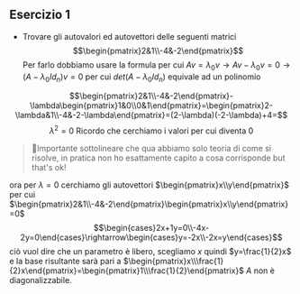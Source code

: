 ## Esercizio 1
- Trovare gli autovalori ed autovettori delle seguenti matrici
$$\begin{pmatrix}2&1\\-4&-2\end{pmatrix}$$
Per farlo dobbiamo usare la formula per cui $Av=\lambda_0v\rightarrow Av-\lambda_0v=0\rightarrow (A-\lambda_0Id_n)v=0$  per cui $det(A-\lambda_0Id_n)$ equivale ad un polinomio

$$\begin{pmatrix}2&1\\-4&-2\end{pmatrix}-\lambda\begin{pmatrix}1&0\\0&1\end{pmatrix}=\begin{pmatrix}2-\lambda&1\\-4&-2-\lambda\end{pmatrix}=(2-\lambda)(-2-\lambda)+4=$$
$$\lambda^2=0 \text{ Ricordo che cerchiamo i valori per cui diventa 0}$$ 
>📝Importante sottolineare che qua abbiamo solo teoria di come si risolve, in pratica non ho esattamente capito a cosa corrisponde but that's ok!

ora per $\lambda=0$ cerchiamo gli autovettori $\begin{pmatrix}x\\y\end{pmatrix}$ per cui $\begin{pmatrix}2&1\\-4&-2\end{pmatrix}\begin{pmatrix}x\\y\end{pmatrix}=0$
$$\begin{cases}2x+1y=0\\-4x-2y=0\end{cases}\rightarrow\begin{cases}y=-2x\\-2x=y\end{cases}$$ ciò vuol dire che un parametro è libero, scegliamo $x$ quindi $y=\frac{1}{2}x$ 
e la base risultante sarà pari a $\begin{pmatrix}x\\\frac{1}{2}x\end{pmatrix}=\begin{pmatrix}1\\\frac{1}{2}\end{pmatrix}$
$A$ non è diagonalizzabile.
